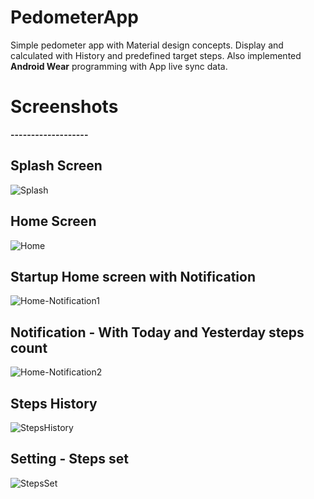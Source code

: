 # PedometerApp

Simple pedometer app with Material design concepts. Display and calculated with History and predefined target steps.
Also implemented **Android Wear** programming with App live sync data.


# Screenshots

**-------------------**

## Splash Screen
![Splash](https://github.com/rgvmehta99/PedometerApp/blob/master/Screenshot_20171129-180827.png)


## Home Screen
![Home](https://github.com/rgvmehta99/PedometerApp/blob/master/Screenshot_20171129-180835.png)


## Startup Home screen with Notification
![Home-Notification1](https://github.com/rgvmehta99/PedometerApp/blob/master/Screenshot_20171129-180842.png)


## Notification - With Today and Yesterday steps count
![Home-Notification2](https://github.com/rgvmehta99/PedometerApp/blob/master/Screenshot_20171129-181023.png)


## Steps History
![StepsHistory](https://github.com/rgvmehta99/PedometerApp/blob/master/Screenshot_20171129-180905.png)


## Setting - Steps set
![StepsSet](https://github.com/rgvmehta99/PedometerApp/blob/master/Screenshot_20171129-180919.png)

